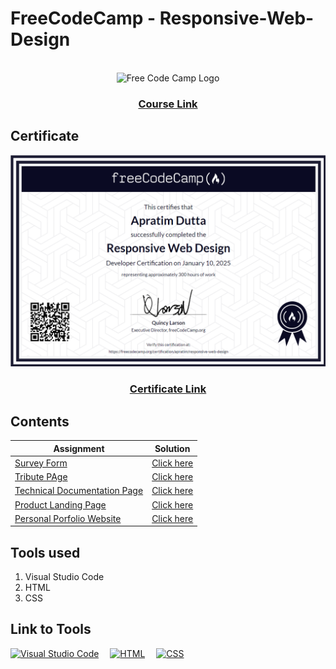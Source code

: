 <h1>FreeCodeCamp - Responsive-Web-Design</h1>
<br>
<div align="center">
  <img src="https://encrypted-tbn0.gstatic.com/images?q=tbn:ANd9GcRBhJRCwuewyU7g7sHPWbP6okRh9JXLs24iJw&s" alt="Free Code Camp Logo">
</div>

<div align="center">
  <h3><a href="https://www.freecodecamp.org/learn/2022/responsive-web-design">Course Link</a></h3>
</div>

<h2>Certificate</h2>
<div align="center">
  <img src="https://github.com/Apratim23/Responsive-Web-Design/blob/main/Certification/Screenshot%202025-01-10%20185706.png" alt="Certificate">
</div>
<div align="center">
  <h3><a href="https://www.freecodecamp.org/certification/apratim/responsive-web-design">Certificate Link</a></h3>
</div>

<h2>Contents</h2>

| Assignment |	Solution |
| ---------- | --------- |
| [Survey Form](https://www.freecodecamp.org/learn/2022/responsive-web-design/build-a-survey-form-project/build-a-survey-form) |	[Click here](https://github.com/Apratim23/Responsive-Web-Design/tree/main/Survey%20Form) |
| [Tribute PAge](https://www.freecodecamp.org/learn/2022/responsive-web-design/build-a-tribute-page-project/build-a-tribute-page) |	[Click here](https://github.com/Apratim23/Responsive-Web-Design/tree/main/Tribute%20Page) |
| [Technical Documentation Page](https://www.freecodecamp.org/learn/2022/responsive-web-design/build-a-technical-documentation-page-project/build-a-technical-documentation-page) |	[Click here](https://github.com/Apratim23/Responsive-Web-Design/tree/main/Technical%20Documentation) |
| [Product Landing Page](https://www.freecodecamp.org/learn/2022/responsive-web-design/build-a-product-landing-page-project/build-a-product-landing-page) |	[Click here](https://github.com/Apratim23/Responsive-Web-Design/tree/main/Product%20Landing%20Page) |
| [Personal Porfolio Website](https://www.freecodecamp.org/learn/2022/responsive-web-design/build-a-personal-portfolio-webpage-project/build-a-personal-portfolio-webpage) |	[Click here](https://github.com/Apratim23/Responsive-Web-Design/tree/main/Personal%20Portfolio) |

<h2>Tools used</h2>
<ol>
  <li>Visual Studio Code</li>
  <li>HTML</li>
  <li>CSS</li>
</ol>

<h2>Link to Tools</h2>
<p align="left">
  <a href="https://code.visualstudio.com" target="_blank" rel="noreferrer"> <img src="https://www.vectorlogo.zone/logos/visualstudio_code/visualstudio_code-icon.svg" alt="Visual Studio Code" width="40" height="40"/></a>&emsp;
  <a href="https://developer.mozilla.org/en-US/docs/Web/HTML" target="_blank" rel="noreferrer"> <img src="https://upload.wikimedia.org/wikipedia/commons/thumb/6/61/HTML5_logo_and_wordmark.svg/1200px-HTML5_logo_and_wordmark.svg.png" alt="HTML" height="40"/></a>&emsp;
  <a href="https://developer.mozilla.org/en-US/docs/Web/CSS" target="_blank" rel="noreferrer"> <img src="https://upload.wikimedia.org/wikipedia/commons/thumb/d/d5/CSS3_logo_and_wordmark.svg/1200px-CSS3_logo_and_wordmark.svg.png" alt="CSS" height="40"/></a>&emsp;
</p>
